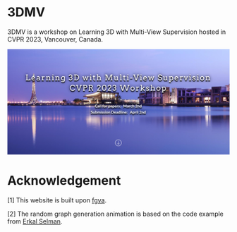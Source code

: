 # 3DMV 
3DMV is a workshop on Learning 3D with Multi-View Supervision hosted in CVPR 2023, Vancouver, Canada. 

![](misc/surface.png)

# Acknowledgement
[1] This website is built upon [fgva](https://github.com/fgva-cvpr21/fgva-cvpr21.github.io). 

[2] The random graph generation animation is based on the code example from [Erkal Selman](http://bl.ocks.org/erkal/9746513). 
